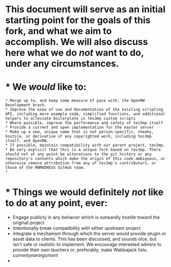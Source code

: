 # This document will serve as an initial starting point for the goals of this fork, and what we aim to accomplish. We will also discuss here what we do *not* want to do, under any circumstances. #


#  * We *would* like to: #
    * Merge up to, and keep some measure of pace with, the OpenMW Development brach.
    * Improve the ease of use and documentation of the existing scripting API, including more example code, simplified functions, and additional helpers to alleviate boilerplate in tes3mp custom scripts
    * Where possible, improve the performance and safety of tes3mp itself
    * Provide a current and open implementation for the master server
    * Make up a new, unique name that is not person-specific, cheeky, hostile, or derivative of any copyrighted work, including tes3mp itself, and OpenMW.
    * If possible, maintain compatibility with our parent project, tes3mp.
    * Be very explicit that this is a unique fork based on tes3mp. There should not at any point be alterations to the git history or any repository's contents which make the origin of this code ambiguous, or otherwise remove attribution from any of tes3mp's contributors, or those of the MWMADNESS GitHub team.
    *

# * Things we would definitely *not* like to do at any point, ever: #
  * Engage publicly in any behavior which is outwardly hostile toward the original project
  * Intentionally break compatibility with either upstream project
  * Integrate a mechanism through which the server would provide plugin or asset data to clients.
    This has been discussed, and sounds nice, but isn't safe or realistic to implement. 
    We encourage interested admins to provide their own lauchers or, preferably, make Wabbajack lists. *currentyearargument*
  * 
